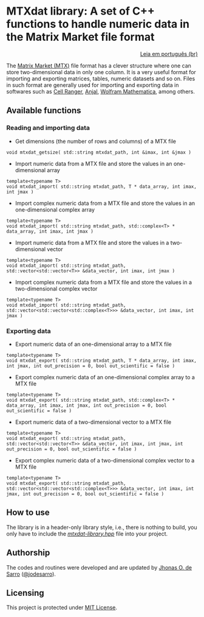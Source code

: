 # MTXdat library: A set of C++ functions to handle numeric data in the Matrix Market file format

<p align="right"><a href="README.pt-br.md">Leia em português (br)</a></p>

The [Matrix Market (MTX)](https://math.nist.gov/MatrixMarket/formats.html) file format has a clever structure where one can store two-dimensional data in only one column. It is a very useful format for importing and exporting matrices, tables, numeric datasets and so on. Files in such format are generally used for importing and exporting data in softwares such as [Cell Ranger](https://support.10xgenomics.com/single-cell-gene-expression/software/pipelines/latest/what-is-cell-ranger), [Anjal](http://murasu.com/murasu-anjal/), [Wolfram Mathematica](https://reference.wolfram.com/language/ref/format/MTX.html), among others.

## Available functions

### Reading and importing data

- Get dimensions (the number of rows and columns) of a MTX file
```
void mtxdat_getsize( std::string mtxdat_path, int &imax, int &jmax )
```

- Import numeric data from a MTX file and store the values in an one-dimensional array
```
template<typename T>
void mtxdat_import( std::string mtxdat_path, T * data_array, int imax, int jmax )
```

- Import complex numeric data from a MTX file and store the values in an one-dimensional complex array
```
template<typename T>
void mtxdat_import( std::string mtxdat_path, std::complex<T> * data_array, int imax, int jmax )
```

- Import numeric data from a MTX file and store the values in a two-dimensional vector
```
template<typename T>
void mtxdat_import( std::string mtxdat_path, std::vector<std::vector<T>> &data_vector, int imax, int jmax )
```

- Import complex numeric data from a MTX file and store the values in a two-dimensional complex vector
```
template<typename T>
void mtxdat_import( std::string mtxdat_path, std::vector<std::vector<std::complex<T>>> &data_vector, int imax, int jmax )
```

### Exporting data

- Export numeric data of an one-dimensional array to a MTX file
```
template<typename T>
void mtxdat_export( std::string mtxdat_path, T * data_array, int imax, int jmax, int out_precision = 0, bool out_scientific = false )
```

- Export complex numeric data of an one-dimensional complex array to a MTX file
```
template<typename T>
void mtxdat_export( std::string mtxdat_path, std::complex<T> * data_array, int imax, int jmax, int out_precision = 0, bool out_scientific = false )
```

- Export numeric data of a two-dimensional vector to a MTX file
```
template<typename T>
void mtxdat_export( std::string mtxdat_path, std::vector<std::vector<T>> &data_vector, int imax, int jmax, int out_precision = 0, bool out_scientific = false )
```

- Export complex numeric data of a two-dimensional complex vector to a MTX file
```
template<typename T>
void mtxdat_export( std::string mtxdat_path, std::vector<std::vector<std::complex<T>>> &data_vector, int imax, int jmax, int out_precision = 0, bool out_scientific = false )
```

## How to use

The library is in a header-only library style, i.e., there is nothing to build, you only have to include the <a href="mtxdat-library.hpp">*mtxdat-library.hpp*</a> file into your project.

## Authorship

The codes and routines were developed and are updated by <a href="https://www.researchgate.net/profile/Jhonas-de-Sarro">Jhonas O. de Sarro</a> ([@jodesarro]( https://github.com/jodesarro )).

## Licensing

This project is protected under <a href="LICENSE">MIT License</a>.
